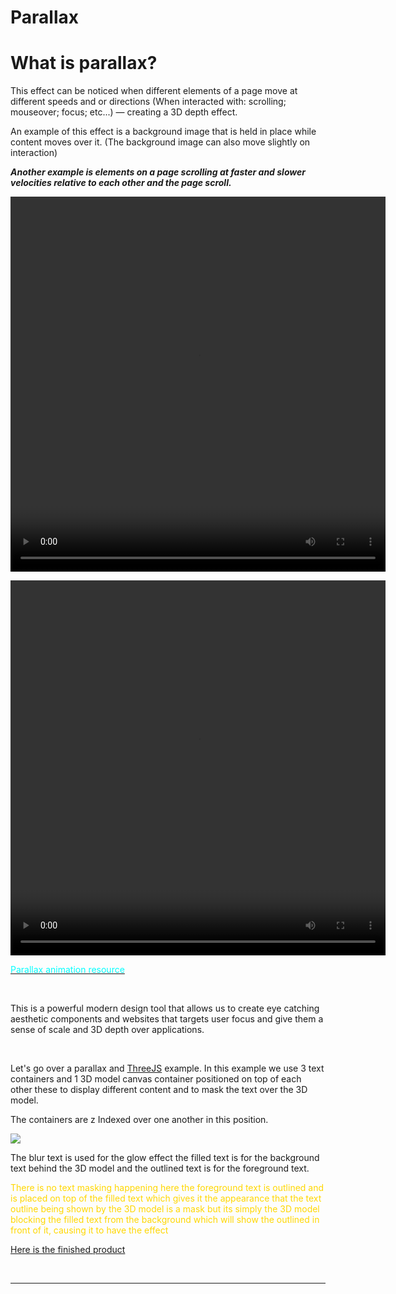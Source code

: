 # Parallax

# What is parallax?

This effect can be noticed when different elements of a page move at different speeds and or directions (When interacted with: scrolling; mouseover; focus; etc...) — creating a 3D depth effect.

An example of this effect is a background image that is held in place while content moves over it. (The background image can also move slightly on interaction)

**_Another example is elements on a page scrolling at faster and slower velocities relative to each other and the page scroll._**

<video src="https://cdn.sketch.com/assets/blog/parallax-effect-apple-site.mp4" width="600" height="600" controls></video>

<video src="https://cdn.sketch.com/assets/blog/parallax-effect-beercamp.mp4" width="600" height="600" controls></video>

[<font color=cyan>Parallax animation resource</font>](https://www.sketch.com/blog/what-is-a-parallax-effect/)

<br />

This is a powerful modern design tool that allows us to create eye catching aesthetic components and websites that targets user focus and give them a sense of scale and 3D depth over applications.

<br />

Let's go over a parallax and [ThreeJS](./ThreeJS/ThreeJS.md) example. In this example we use 3 text containers and 1 3D model canvas container positioned on top of each other these to display different content and to mask the text over the 3D model.

The containers are z Indexed over one another in this position.

![](./assets/ContainerOverlayExample.jpg)

The blur text is used for the glow effect the filled text is for the background text behind the 3D model and the outlined text is for the foreground text.

<font color=gold>There is no text masking happening here the foreground text is outlined and is placed on top of the filled text which gives it the appearance that the text outline being shown by the 3D model is a mask but its simply the 3D model blocking the filled text from the background which will show the outlined in front of it, causing it to have the effect</font>

[Here is the finished product](https://codepen.io/miroleon/pen/MWzxdqr)

<br />

<hr />
